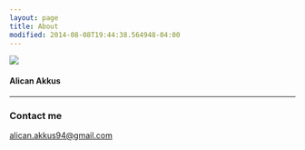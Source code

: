 ```yaml
---
layout: page
title: About
modified: 2014-08-08T19:44:38.564948-04:00
---
```


<div class="media">
    <div class="media-left">
      <a href="{{ site.baseurl }}/" class="site-avatar media-object"><img src="{{ site.avatar }}" /></a>
    </div>
    <div class="media-body">
      <h4 class="media-heading">Alican Akkus</h4>
      <p>
      </p>
    </div>
  </div>
  <hr>

### Contact me

[alican.akkus94@gmail.com](mailto:alican.akkus94@gmail.com)

